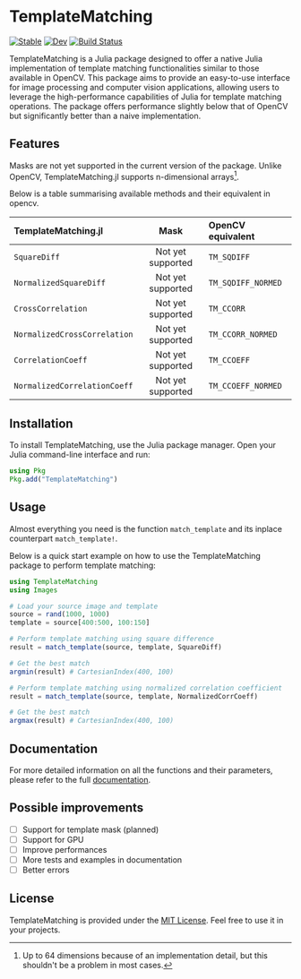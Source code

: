 # TemplateMatching

[![Stable](https://img.shields.io/badge/docs-stable-blue.svg)](https://mleseach.github.io/TemplateMatching.jl/stable/)
[![Dev](https://img.shields.io/badge/docs-dev-blue.svg)](https://mleseach.github.io/TemplateMatching.jl/dev/)
[![Build Status](https://github.com/mleseach/TemplateMatching.jl/actions/workflows/CI.yml/badge.svg?branch=master)](https://github.com/mleseach/TemplateMatching.jl/actions/workflows/CI.yml?query=branch%3Amaster)

TemplateMatching is a Julia package designed to offer a native Julia implementation of
template matching functionalities similar to those available in OpenCV. This package aims
to provide an easy-to-use interface for image processing and computer vision applications,
allowing users to leverage the high-performance capabilities of Julia for template matching
operations. The package offers performance slightly below that of OpenCV but significantly
better than a naive implementation.

## Features

Masks are not yet supported in the current version of the package.
Unlike OpenCV, TemplateMatching.jl supports n-dimensional arrays[^1].

Below is a table summarising available methods and their equivalent in opencv.

| TemplateMatching.jl             | Mask                | OpenCV equivalent      | 
|:--------------------------------|:-------------------:|:-----------------------|
| `SquareDiff`                      | Not yet supported   | `TM_SQDIFF`            |
| `NormalizedSquareDiff`            | Not yet supported   | `TM_SQDIFF_NORMED`     |
| `CrossCorrelation`                | Not yet supported   | `TM_CCORR`             |
| `NormalizedCrossCorrelation`      | Not yet supported   | `TM_CCORR_NORMED`      |
| `CorrelationCoeff`                | Not yet supported   | `TM_CCOEFF`            |
| `NormalizedCorrelationCoeff`      | Not yet supported   | `TM_CCOEFF_NORMED`     |

[^1]: Up to 64 dimensions because of an implementation detail, but this shouldn't be a
problem in most cases.

## Installation

To install TemplateMatching, use the Julia package manager.
Open your Julia command-line interface and run:

```julia
using Pkg
Pkg.add("TemplateMatching")
```

## Usage

Almost everything you need is the function `match_template` and its inplace counterpart
`match_template!`.

Below is a quick start example on how to use the TemplateMatching package to perform
template matching:

```julia
using TemplateMatching
using Images

# Load your source image and template
source = rand(1000, 1000)
template = source[400:500, 100:150]

# Perform template matching using square difference
result = match_template(source, template, SquareDiff)

# Get the best match
argmin(result) # CartesianIndex(400, 100)

# Perform template matching using normalized correlation coefficient
result = match_template(source, template, NormalizedCorrCoeff)

# Get the best match
argmax(result) # CartesianIndex(400, 100)
```

## Documentation

For more detailed information on all the functions and their parameters, please refer to
the full [documentation](https://mleseach.github.io/TemplateMatching.jl/stable/).

## Possible improvements
- [ ] Support for template mask (planned)
- [ ] Support for GPU
- [ ] Improve performances
- [ ] More tests and examples in documentation
- [ ] Better errors

## License

TemplateMatching is provided under the [MIT License](LICENSE). Feel free to use it in your
projects.
